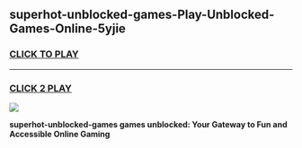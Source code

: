 
## superhot-unblocked-games-Play-Unblocked-Games-Online-5yjie
<h3>
<a href="https://premium76.site?title=superhot-unblocked-games&ref=25A">CLICK TO PLAY</a></h3>
<hr>

<h3>
<a href="https://premium76.site?title=superhot-unblocked-games&ref=25A">CLICK 2 PLAY</a>
  
</h3>

<a href="https://premium76.site?title=superhot-unblocked-games&ref=25A"><img src="https://clearcache.store/games.png"></a>


**superhot-unblocked-games games unblocked: Your Gateway to Fun and Accessible Online Gaming**
